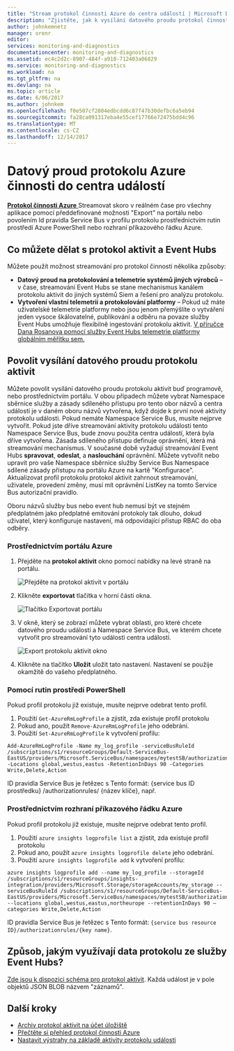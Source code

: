 ```yaml
---
title: "Stream protokol činnosti Azure do centra událostí | Microsoft Docs"
description: "Zjistěte, jak k vysílání datového proudu protokol činnosti Azure do centra událostí."
author: johnkemnetz
manager: orenr
editor: 
services: monitoring-and-diagnostics
documentationcenter: monitoring-and-diagnostics
ms.assetid: ec4c2d2c-8907-484f-a910-712403a06829
ms.service: monitoring-and-diagnostics
ms.workload: na
ms.tgt_pltfrm: na
ms.devlang: na
ms.topic: article
ms.date: 6/06/2017
ms.author: johnkem
ms.openlocfilehash: f0e507cf2804edbcdd6c87f47b30defbc6a5eb94
ms.sourcegitcommit: fa28ca091317eba4e55cef17766e72475bdd4c96
ms.translationtype: MT
ms.contentlocale: cs-CZ
ms.lasthandoff: 12/14/2017
---
```

# <a name="stream-the-azure-activity-log-to-event-hubs"></a>Datový proud protokolu Azure činnosti do centra událostí
[ **Protokol činnosti Azure** ](monitoring-overview-activity-logs.md) Streamovat skoro v reálném čase pro všechny aplikace pomocí předdefinované možnosti "Export" na portálu nebo povolením Id pravidla Service Bus v profilu protokolu prostřednictvím rutin prostředí Azure PowerShell nebo rozhraní příkazového řádku Azure.

## <a name="what-you-can-do-with-the-activity-log-and-event-hubs"></a>Co můžete dělat s protokol aktivit a Event Hubs
Můžete použít možnost streamování pro protokol činnosti několika způsoby:

* **Datový proud na protokolování a telemetrie systémů jiných výrobců** – v čase, streamování Event Hubs se stane mechanismus kanálem protokolu aktivit do jiných systémů Siem a řešení pro analýzu protokolu.
* **Vytvoření vlastní telemetrii a protokolování platformy** – Pokud už máte uživatelské telemetrie platformy nebo jsou jenom přemýšlíte o vytváření jeden vysoce škálovatelné, publikování a odběru na povaze služby Event Hubs umožňuje flexibilně ingestování protokolu aktivit. [V příručce Dana Rosanova pomocí služby Event Hubs telemetrie platformy globálním měřítku sem.](https://azure.microsoft.com/documentation/videos/build-2015-designing-and-sizing-a-global-scale-telemetry-platform-on-azure-event-Hubs/)

## <a name="enable-streaming-of-the-activity-log"></a>Povolit vysílání datového proudu protokolu aktivit
Můžete povolit vysílání datového proudu protokolu aktivit buď programově, nebo prostřednictvím portálu. V obou případech můžete vybrat Namespace sběrnice služby a zásady sdíleného přístupu pro tento obor názvů a centra událostí je v daném oboru názvů vytvořena, když dojde k první nové aktivity protokolu události. Pokud nemáte Namespace Service Bus, musíte nejprve vytvořit. Pokud jste dříve streamování aktivity protokolu události tento Namespace Service Bus, bude znovu použita centra událostí, která byla dříve vytvořena. Zásada sdíleného přístupu definuje oprávnění, která má streamování mechanismus. V současné době vyžadují streamování Event Hubs **spravovat**, **odeslat**, a **naslouchání** oprávnění. Můžete vytvořit nebo upravit pro vaše Namespace sběrnice služby Service Bus Namespace sdílené zásady přístupu na portálu Azure na kartě "Konfigurace". Aktualizovat profil protokolu protokol aktivit zahrnout streamování, uživatele, provedení změny, musí mít oprávnění ListKey na tomto Service Bus autorizační pravidlo.

Oboru názvů služby bus nebo event hub nemusí být ve stejném předplatném jako předplatné emitování protokoly tak dlouho, dokud uživatel, který konfiguruje nastavení, má odpovídající přístup RBAC do oba odběry.

### <a name="via-azure-portal"></a>Prostřednictvím portálu Azure
1. Přejděte na **protokol aktivit** okno pomocí nabídky na levé straně na portálu.
   
    ![Přejděte na protokol aktivit v portálu](./media/monitoring-overview-activity-logs/activity-logs-portal-navigate.png)
2. Klikněte **exportovat** tlačítka v horní části okna.
   
    ![Tlačítko Exportovat portálu](./media/monitoring-overview-activity-logs/activity-logs-portal-export.png)
3. V okně, který se zobrazí můžete vybrat oblasti, pro které chcete datového proudu událostí a Namespace Service Bus, ve kterém chcete vytvořit pro streamování tyto události centra událostí.
   
    ![Export protokolu aktivit okno](./media/monitoring-overview-activity-logs/activity-logs-portal-export-blade.png)
4. Klikněte na tlačítko **Uložit** uložit tato nastavení. Nastavení se použije okamžitě do vašeho předplatného.

### <a name="via-powershell-cmdlets"></a>Pomocí rutin prostředí PowerShell
Pokud profil protokolu již existuje, musíte nejprve odebrat tento profil.

1. Použití `Get-AzureRmLogProfile` a zjistit, zda existuje profil protokolu
2. Pokud ano, použít `Remove-AzureRmLogProfile` jeho odebrání.
3. Použití `Set-AzureRmLogProfile` k vytvoření profilu:

```
Add-AzureRmLogProfile -Name my_log_profile -serviceBusRuleId /subscriptions/s1/resourceGroups/Default-ServiceBus-EastUS/providers/Microsoft.ServiceBus/namespaces/mytestSB/authorizationrules/RootManageSharedAccessKey -Locations global,westus,eastus -RetentionInDays 90 -Categories Write,Delete,Action
```

ID pravidla Service Bus je řetězec s Tento formát: {service bus ID prostředku} /authorizationrules/ {název klíče}, např. 

### <a name="via-azure-cli"></a>Prostřednictvím rozhraní příkazového řádku Azure
Pokud profil protokolu již existuje, musíte nejprve odebrat tento profil.

1. Použití `azure insights logprofile list` a zjistit, zda existuje profil protokolu
2. Pokud ano, použít `azure insights logprofile delete` jeho odebrání.
3. Použití `azure insights logprofile add` k vytvoření profilu:

```
azure insights logprofile add --name my_log_profile --storageId /subscriptions/s1/resourceGroups/insights-integration/providers/Microsoft.Storage/storageAccounts/my_storage --serviceBusRuleId /subscriptions/s1/resourceGroups/Default-ServiceBus-EastUS/providers/Microsoft.ServiceBus/namespaces/mytestSB/authorizationrules/RootManageSharedAccessKey --locations global,westus,eastus,northeurope --retentionInDays 90 –categories Write,Delete,Action
```

ID pravidla Service Bus je řetězec s Tento formát: `{service bus resource ID}/authorizationrules/{key name}`.

## <a name="how-do-i-consume-the-log-data-from-event-hubs"></a>Způsob, jakým využívají data protokolu ze služby Event Hubs?
[Zde jsou k dispozici schéma pro protokol aktivit](monitoring-overview-activity-logs.md). Každá událost je v pole objektů JSON BLOB názvem "záznamů".

## <a name="next-steps"></a>Další kroky
* [Archiv protokol aktivit na účet úložiště](monitoring-archive-activity-log.md)
* [Přečtěte si přehled protokol činnosti Azure](monitoring-overview-activity-logs.md)
* [Nastavit výstrahy na základě aktivity protokolu události](insights-auditlog-to-webhook-email.md)

